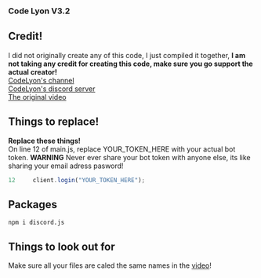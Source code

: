 ### Code Lyon V3.2

## Credit!

I did not originally create any of this code, I just compiled it together, **I am not taking any credit for creating this code, make sure you go support the actual creator!**
<br />[CodeLyon's channel](https://www.youtube.com/channel/UC08G-UJT58SbkdmcOYyOQVw)
<br />[CodeLyon's discord server](https://discord.gg/Mdm5yMs5tc)
<br />[The original video](https://www.youtube.com/watch?v=QBUJ3cdofqc&t=3s)

## Things to replace!

**Replace these things!**
<br /> On line 12 of main.js, replace YOUR_TOKEN_HERE with your actual bot token. **WARNING** Never ever share your bot token with anyone else, its like sharing your email adress pasword!

```javascript
12     client.login("YOUR_TOKEN_HERE");
```

## Packages

```
npm i discord.js
```

## Things to look out for

Make sure all your files are caled the same names in the [video](https://www.youtube.com/watch?v=QBUJ3cdofqc&t=3s)!
